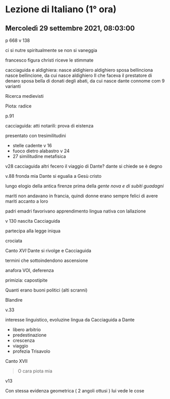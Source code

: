 # Lezione di Italiano (1° ora)
## Mercoledì 29 settembre 2021, 08:03:00

p 668 v 138

ci si nutre spiritualmente se non si vaneggia


francesco figura christi riceve le stimmate


cacciaguida e aldighiera: nasce aldighiero
aldighiero sposa bellinciona
nasce bellincione, da cui nasce aldighiero II che faceva il prestatore di denaro
sposa bella di donati degli abati, da cui nasce dante
connome com 9 varianti 


Ricerca medievisti


Piota: radice

p.91



cacciaguida: atti notarili: prova di eistenza

presentato con tresimilitudini
* stelle cadente v 16 
* fuoco dietro alabastro v 24
* 27 similitudine metafisica


v28 cacciaguida
altri fecero il viaggio di Dante?
dante si chiede se è degno


v.88 fronda mia
Dante si egualia a Gesù cristo

lungo elogio della antica firenze prima della _gente nova e di subiti guadagni_

mariti non andavano in francia, quindi donne erano sempre felici di avere mariti accanto a loro

padri emadri favorivano apprendimento lingua nativa con lallazione


v 130 nascita Cacciaguida

partecipa alla legge iniqua

crociata

Canto $XVI$
Dante si rivolge e Cacciaguida

termini che sottoindendono ascensione

anafora VOI, deferenza

primizia: capostipite

Quanti erano  buoni politici (alti scranni)

Blandire

v.33 

interesse linguistico, evoluzine lingua da Cacciaguida a Dante

* libero arbitrio
* predestinazione
* crescenza
* viaggio
* profezia
Trisavolo

Canto  XVII

> O cara piota mia

v13

Con stessa evidenza geometrica ( 2 angoli ottusi ) lui vede le cose

<!--stackedit_data:
eyJoaXN0b3J5IjpbNTU5OTQ5NTA0LDIyODI2Mjk3NCw3ODM1ND
g2MzQsLTIxMTM5MTQ2NTRdfQ==
-->